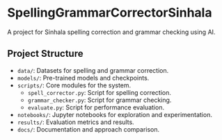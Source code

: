 # SpellingGrammarCorrectorSinhala
A project for Sinhala spelling correction and grammar checking using AI.

## Project Structure
- `data/`: Datasets for spelling and grammar correction.
- `models/`: Pre-trained models and checkpoints.
- `scripts/`: Core modules for the system.
  - `spell_corrector.py`: Script for spelling correction.
  - `grammar_checker.py`: Script for grammar checking.
  - `evaluate.py`: Script for performance evaluation.
- `notebooks/`: Jupyter notebooks for exploration and experimentation.
- `results/`: Evaluation metrics and results.
- `docs/`: Documentation and approach comparison.
